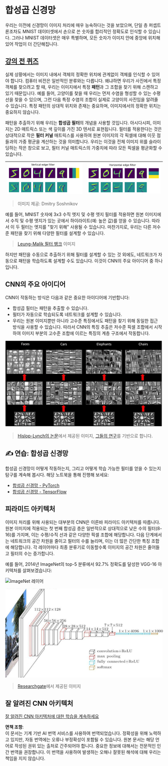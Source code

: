 # 합성곱 신경망

우리는 이전에 신경망이 이미지 처리에 매우 능숙하다는 것을 보았으며, 단일 층 퍼셉트론조차도 MNIST 데이터셋에서 손으로 쓴 숫자를 합리적인 정확도로 인식할 수 있습니다. 그러나 MNIST 데이터셋은 매우 특별하며, 모든 숫자가 이미지 안에 중앙에 위치해 있어 작업이 더 간단해집니다.

## [강의 전 퀴즈](https://red-field-0a6ddfd03.1.azurestaticapps.net/quiz/107)

실제 상황에서는 이미지 내에서 객체의 정확한 위치에 관계없이 객체를 인식할 수 있어야 합니다. 컴퓨터 비전은 일반적인 분류와는 다릅니다. 왜냐하면 우리가 사진에서 특정 객체를 찾으려고 할 때, 우리는 이미지에서 특정 **패턴**과 그 조합을 찾기 위해 스캔하고 있기 때문입니다. 예를 들어, 고양이를 찾을 때 우리는 먼저 수염을 형성할 수 있는 수평선을 찾을 수 있으며, 그런 다음 특정 수염의 조합이 실제로 고양이의 사진임을 알려줄 수 있습니다. 특정 패턴의 상대적 위치와 존재는 중요하며, 이미지에서의 정확한 위치는 중요하지 않습니다.

패턴을 추출하기 위해 우리는 **합성곱 필터**의 개념을 사용할 것입니다. 아시다시피, 이미지는 2D 매트릭스 또는 색 깊이를 가진 3D 텐서로 표현됩니다. 필터를 적용한다는 것은 상대적으로 작은 **필터 커널** 매트릭스를 사용하여 원본 이미지의 각 픽셀에 대해 이웃 점들과의 가중 평균을 계산하는 것을 의미합니다. 우리는 이것을 전체 이미지 위를 슬라이딩하는 작은 창으로 보고, 필터 커널 매트릭스의 가중치에 따라 모든 픽셀을 평균화할 수 있습니다.

![수직 엣지 필터](../../../../../translated_images/filter-vert.b7148390ca0bc356ddc7e55555d2481819c1e86ddde9dce4db5e71a69d6f887f.ko.png) | ![수평 엣지 필터](../../../../../translated_images/filter-horiz.59b80ed4feb946efbe201a7fe3ca95abb3364e266e6fd90820cb893b4d3a6dda.ko.png)
----|----

> 이미지 제공: Dmitry Soshnikov

예를 들어, MNIST 숫자에 3x3 수직 엣지 및 수평 엣지 필터를 적용하면 원본 이미지에서 수직 및 수평 엣지가 있는 곳에서 하이라이트(예: 높은 값)를 얻을 수 있습니다. 따라서 이 두 필터는 엣지를 "찾기 위해" 사용될 수 있습니다. 마찬가지로, 우리는 다른 저수준 패턴을 찾기 위해 다양한 필터를 설계할 수 있습니다.

> [Leung-Malik 필터 뱅크](https://www.robots.ox.ac.uk/~vgg/research/texclass/filters.html) 이미지

하지만 패턴을 수동으로 추출하기 위해 필터를 설계할 수 있는 것 외에도, 네트워크가 자동으로 패턴을 학습하도록 설계할 수도 있습니다. 이것이 CNN의 주요 아이디어 중 하나입니다.

## CNN의 주요 아이디어

CNN이 작동하는 방식은 다음과 같은 중요한 아이디어에 기반합니다:

* 합성곱 필터는 패턴을 추출할 수 있습니다.
* 필터가 자동으로 학습되도록 네트워크를 설계할 수 있습니다.
* 우리는 원본 이미지뿐만 아니라 고수준 특징에서도 패턴을 찾기 위해 동일한 접근 방식을 사용할 수 있습니다. 따라서 CNN의 특징 추출은 저수준 픽셀 조합에서 시작하여 이미지 부분의 고수준 조합에 이르는 특징의 계층 구조에서 작동합니다.

![계층적 특징 추출](../../../../../translated_images/FeatureExtractionCNN.d9b456cbdae7cb643fde3032b81b2940e3cf8be842e29afac3f482725ba7f95c.ko.png)

> [Hislop-Lynch의 논문](https://www.semanticscholar.org/paper/Computer-vision-based-pedestrian-trajectory-Hislop-Lynch/26e6f74853fc9bbb7487b06dc2cf095d36c9021d)에서 제공된 이미지, [그들의 연구](https://dl.acm.org/doi/abs/10.1145/1553374.1553453)를 기반으로 합니다.

## ✍️ 연습: 합성곱 신경망

합성곱 신경망이 어떻게 작동하는지, 그리고 어떻게 학습 가능한 필터를 얻을 수 있는지 탐구를 계속해 봅시다. 해당 노트북을 통해 진행해 보세요:

* [합성곱 신경망 - PyTorch](../../../../../lessons/4-ComputerVision/07-ConvNets/ConvNetsPyTorch.ipynb)
* [합성곱 신경망 - TensorFlow](../../../../../lessons/4-ComputerVision/07-ConvNets/ConvNetsTF.ipynb)

## 피라미드 아키텍처

이미지 처리를 위해 사용되는 대부분의 CNN은 이른바 피라미드 아키텍처를 따릅니다. 원본 이미지에 적용되는 첫 번째 합성곱 층은 일반적으로 상대적으로 낮은 수의 필터(8-16)를 가지며, 이는 수평/수직 선과 같은 다양한 픽셀 조합에 해당합니다. 다음 단계에서는 네트워크의 공간 차원을 줄이고 필터의 수를 늘리며, 이는 더 많은 간단한 특징 조합에 해당합니다. 각 레이어마다 최종 분류기로 이동할수록 이미지의 공간 차원은 줄어들고 필터의 수는 증가합니다.

예를 들어, 2014년 ImageNet의 top-5 분류에서 92.7% 정확도를 달성한 VGG-16 아키텍처를 살펴보겠습니다:

![ImageNet 레이어](../../../../../translated_images/vgg-16-arch1.d901a5583b3a51baeaab3e768567d921e5d54befa46e1e642616c5458c934028.ko.jpg)

![ImageNet 피라미드](../../../../../translated_images/vgg-16-arch.64ff2137f50dd49fdaa786e3f3a975b3f22615efd13efb19c5d22f12e01451a1.ko.jpg)

> [Researchgate](https://www.researchgate.net/figure/Vgg16-model-structure-To-get-the-VGG-NIN-model-we-replace-the-2-nd-4-th-6-th-7-th_fig2_335194493)에서 제공된 이미지

## 잘 알려진 CNN 아키텍처

[잘 알려진 CNN 아키텍처에 대한 학습을 계속하세요](CNN_Architectures.md)

**면책 조항**:  
이 문서는 기계 기반 AI 번역 서비스를 사용하여 번역되었습니다. 정확성을 위해 노력하고 있지만, 자동 번역에는 오류나 부정확성이 포함될 수 있습니다. 원본 문서는 해당 언어로 작성된 권위 있는 출처로 간주되어야 합니다. 중요한 정보에 대해서는 전문적인 인간 번역을 권장합니다. 이 번역을 사용하여 발생하는 오해나 잘못된 해석에 대해 우리는 책임을 지지 않습니다.